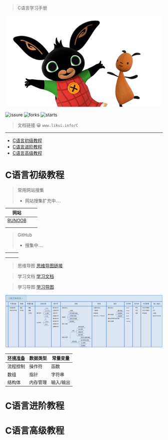 > C语言学习手册



![](Image/ABasic/bing_bunny.jpg)

![issure](https://img.shields.io/github/issues/ilikui/C)
![forks](https://img.shields.io/github/forks/ilikui/C)
![starts](https://img.shields.io/github/stars/ilikui/C)


> 文档链接  😀 `www.likui.info/C`
---


- [C语言初级教程](#c语言初级教程)
- [C语言进阶教程](#c语言进阶教程)
- [C语言高级教程](#c语言高级教程)

# C语言初级教程



> 常用网站搜集
>
> * 网站搜集扩充中....



| 网站                                                          |     |     |
| ------------------------------------------------------------- | --- | --- |
| [RUNOOB](https://www.runoob.com/cprogramming/c-tutorial.html) |     |     |
|                                                               |     |     |
|                                                               |     |     |





> GitHub
>
> * 搜集中....





|     |     |     |
| --- | --- | --- |
|     |     |     |
|     |     |     |
|     |     |     |








> 思维导图 [思维导图链接](ABasic/C语言知识点.xmind)

> 学习文档 [学习文档](ABasic\CBasic.html)

> 学习导图 [学习导图](Image/ABasic/Banner.PNG)

![](Image/ABasic/Banner.PNG)

| [环境准备](ABasic\CH001\环境准备.md) | 数据类型 | 常量变量  |
| ------------------------------------ | -------- | --------- |
| 流程控制                             | 操作符   | 函数      |
| 数组                                 | 指针     | 字符串    |
| 结构体                               | 内存管理 | 输入/输出 |




# C语言进阶教程




# C语言高级教程